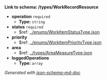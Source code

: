 <b id="typesworkrecordresource">Link to schema: /types/WorkRecordResource</b>

 - <b id="#/types/WorkRecordResource/properties/operation">operation</b> `required`
	 - **Type:** `string`
 - <b id="#/types/WorkRecordResource/properties/status">status</b> `required`
	 - &#36;ref: [../enums/WorkItemStatusType.json](#..enumsworkitemstatustype.json)
 - <b id="#/types/WorkRecordResource/properties/priority">priority</b>
	 - &#36;ref: [../enums/WorkItemPriorityType.json](#..enumsworkitemprioritytype.json)
 - <b id="#/types/WorkRecordResource/properties/area">area</b>
	 - &#36;ref: [../types/AreaMeasureType.json](#..typesareameasuretype.json)
 - <b id="#/types/WorkRecordResource/properties/loggedOperations">loggedOperations</b>
	 - **Type:** `array`

_Generated with [json-schema-md-doc](https://brianwendt.github.io/json-schema-md-doc/)_